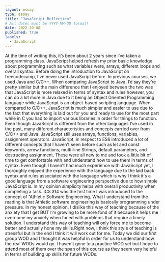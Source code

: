 ```yaml
---
layout: essay
type: essay
title: "JavaScript Reflection"
# All dates must be YYYY-MM-DD format!
date: 2022-30-08
published: true
labels:
  - JavaScript
---
```

At the time of writing this, it’s been about 2 years since I’ve taken a programming class. JavaScript helped refresh my prior basic knowledge about programming such as what variables were, arrays, different loops and overall syntax. Before doing the introduction to JavaScript on freecodecamp, I’ve never used JavaScript before. In previous courses, we used Java and C/C++. When comparing JavaScript to Java, I’d say they’re pretty similar but the main difference that I enjoyed between the two was that JavaScript is more relaxed in terms of syntax and rules however, you can do a lot more in Java due to it being an Object Oriented Programming language while JavaScript is an object-based scripting language. When compared to C/C++, JavaScript is much simpler and easier to use due to the fact that everything is laid out for you and ready to use for the most part while in C you had to import various libraries in order for things to function.
Even though JavaScript is different from the other languages I’ve used in the past, many different characteristics and concepts carried over from C/C++ and Java. JavaScript still uses arrays, functions, variables, assignment operators. JavaScript, in respect to ES6 introduced a lot of different concepts that I haven’t seen before such as let and const keywords, arrow functions, multi-line Strings, default parameters, and destructing assignment. These were all new to me and took a little bit of time to get comfortable with and understand how to use them in terms of syntax. Even though I haven’t had much experience with JavaScript yet, I thoroughly enjoyed the experience with the language due to the laid back syntax and rules associated with the language which is why I think it's a good language from a software engineering perspective due to how simple JavaScript is. In my opinion simplicity helps with overall productivity when completing a task. 
ICS 314 was the first time I was introduced to the concept of “Athletic Software Engineering. What I understand from the reading is that Athletic software engineering is basically programming under pressure. In my honest opinion, I dislike this way of teaching because of the anxiety that I get BUT I’m growing to be more fond of it because it helps me overcome my anxiety when faced with problems that require a timely solution. I understand this way of teaching will only force me to become better and actually hone my skills.Right now, I think this style of teaching is stressful but in the end I think it will work out for me. Today we did our first group WOD and I thought it was helpful in order for us to understand how the real WODs would go. I haven’t gone to a practice WOD yet but I hope to attend most of them over the span of this course as they seem very helpful in terms of building up skills for future WODs.
